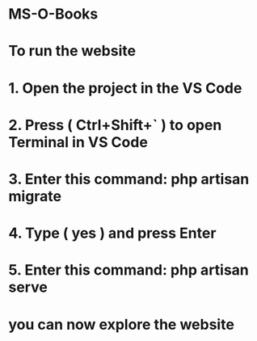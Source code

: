 # MS-O-Books

# To run the website
# 1. Open the project in the VS Code
# 2. Press ( Ctrl+Shift+` ) to open Terminal in VS Code
# 3. Enter this command: php artisan migrate
# 4. Type ( yes ) and press Enter
# 5. Enter this command: php artisan serve
  
# you can now explore the website

